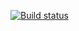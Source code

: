 [![Build status](https://ci.appveyor.com/api/projects/status/45pkicmm6lyjaj25/branch/master?svg=true)](https://ci.appveyor.com/project/AntonGusev111/js3-chat-front-github-io/branch/master)
